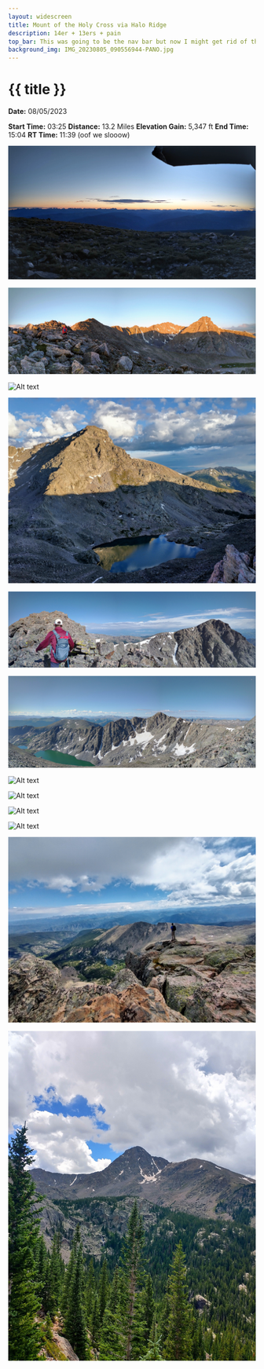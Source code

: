 ```yaml
---
layout: widescreen
title: Mount of the Holy Cross via Halo Ridge
description: 14er + 13ers + pain
top_bar: This was going to be the nav bar but now I might get rid of this lol.
background_img: IMG_20230805_090556944-PANO.jpg
---
```

# {{ title }}

**Date:** 08/05/2023

**Start Time:** 03:25
**Distance:** 13.2 Miles
**Elevation Gain:** 5,347 ft
**End Time:** 15:04
**RT Time:** 11:39 (oof we slooow)

![Alt text](IMG_20230805_055957797_HDR-PANO.jpg "At the shelter, moments before dawn")

![Alt text](IMG_20230805_061518898-PANO-EDIT.jpg "We got to the ridge crest just before sunrise to catch this")

![Alt text](IMG_20230805_060931965_HDR.jpg "Prima luce, facing East")

![Alt text](IMG_20230805_064844396_HDR-EDIT.jpg "Beautiful view of the Bowl of Tears")

![Alt text](IMG_20230805_090556944-PANO.jpg "Gavin heading up the traverse")

![Alt text](IMG_20230805_090053448-PANO.jpg "Lovely ridgeline to the West")

![Alt text](IMG_20230805_092801924_HDR.jpg "I just think this looks cool so here it is")

![Alt text](IMG_20230805_104030253.jpg "Summit! This marker is a bit beat up though")

![Alt text](IMG_20230805_104313441.jpg "Summit view")

![Alt text](IMG_20230805_105253597.jpg "Yay")

![Alt text](IMG_20230805_104842831_HDR-EDIT.jpg "If you think to yourself - wow that's good image color - that's because it's not my phone, it's an Iphone lol")

![Alt text](IMG_20230805_134053566_HDR-EDIT.jpg "View of Holy Cross near the last ridge before heading all the way down")